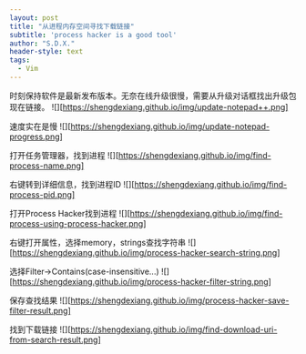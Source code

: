 ```yaml
---
layout: post
title: "从进程内存空间寻找下载链接"
subtitle: 'process hacker is a good tool'
author: "S.D.X."
header-style: text
tags:
  - Vim
---
```


时刻保持软件是最新发布版本。无奈在线升级很慢，需要从升级对话框找出升级包现在链接。
![][https://shengdexiang.github.io/img/update-notepad++.png]

速度实在是慢
![][https://shengdexiang.github.io/img/update-notepad-progress.png]

打开任务管理器，找到进程
![][https://shengdexiang.github.io/img/find-process-name.png]

右键转到详细信息，找到进程ID
![][https://shengdexiang.github.io/img/find-process-pid.png]

打开Process Hacker找到进程
![][https://shengdexiang.github.io/img/find-process-using-process-hacker.png]

右键打开属性，选择memory，strings查找字符串
![][https://shengdexiang.github.io/img/process-hacker-search-string.png]

选择Filter&rarr;Contains(case-insensitive...)
![][https://shengdexiang.github.io/img/process-hacker-filter-string.png]

保存查找结果
![][https://shengdexiang.github.io/img/process-hacker-save-filter-result.png]

找到下载链接
![][https://shengdexiang.github.io/img/find-download-uri-from-search-result.png]
